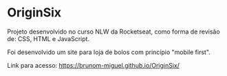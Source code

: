 # OriginSix

Projeto desenvolvido no curso NLW da Rocketseat, como forma de revisão de: CSS, HTML e JavaScript.

Foi desenvolvido um site para loja de bolos com princípio "mobile first".

Link para acesso: https://brunom-miguel.github.io/OriginSix/
